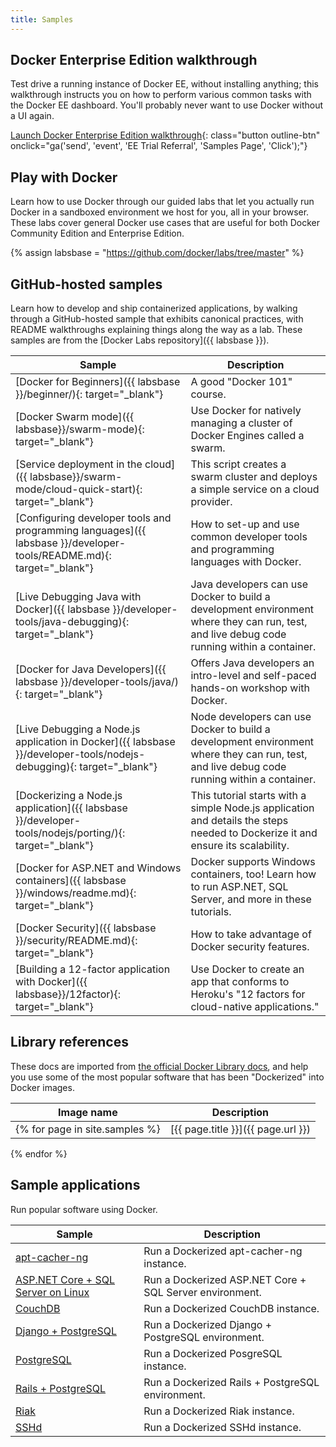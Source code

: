 ```yaml
---
title: Samples
---
```


## Docker Enterprise Edition walkthrough

Test drive a running instance of Docker EE, without installing anything; this
walkthrough instructs you on how to perform various common tasks with the Docker
EE dashboard. You'll probably never want to use Docker without a UI again.

[Launch Docker Enterprise Edition walkthrough](https://dockertrial.com){: class="button outline-btn" onclick="ga('send', 'event', 'EE Trial Referral', 'Samples Page', 'Click');"}

## Play with Docker

Learn how to use Docker through our guided labs that let you actually
run Docker in a sandboxed environment we host for you, all in your browser.
These labs cover general Docker use cases that are useful for both Docker
Community Edition and Enterprise Edition.

<script language="JavaScript" src="/js/jquery.js"></script>
<script language="JavaScript">
    var output = '';
		$.ajax({
         type: "get",
         url: "http://training.play-with-docker.com/feed.xml",
         dataType: "xml",
         success: function(data) {
             /* handle data here */
             console.log(data)
         },
         error: function(xhr, status) {
             /* handle error here */
             console.log(status)
         }
     });
</script>

<div id="PWDTable"></div>

{% assign labsbase = "https://github.com/docker/labs/tree/master" %}

## GitHub-hosted samples

Learn how to develop and ship containerized applications, by walking through a
GitHub-hosted sample that exhibits canonical practices, with README walkthroughs
explaining things along the way as a lab. These samples are from the
[Docker Labs repository]({{ labsbase }}).

| Sample | Description |
| ------ | ----------- |
| [Docker for Beginners]({{ labsbase }}/beginner/){: target="_blank"} | A good "Docker 101" course. |
| [Docker Swarm mode]({{ labsbase}}/swarm-mode){: target="_blank"} | Use Docker for natively managing a cluster of Docker Engines called a swarm. |
| [Service deployment in the cloud]({{ labsbase}}/swarm-mode/cloud-quick-start){: target="_blank"} | This script creates a swarm cluster and deploys a simple service on a cloud provider. |
| [Configuring developer tools and programming languages]({{ labsbase }}/developer-tools/README.md){: target="_blank"} | How to set-up and use common developer tools and programming languages with Docker. |
| [Live Debugging Java with Docker]({{ labsbase }}/developer-tools/java-debugging){: target="_blank"} | Java developers can use Docker to build a development environment where they can run, test, and live debug code running within a container. |
| [Docker for Java Developers]({{ labsbase }}/developer-tools/java/){: target="_blank"} | Offers Java developers an intro-level and self-paced hands-on workshop with Docker. |
| [Live Debugging a Node.js application in Docker]({{ labsbase }}/developer-tools/nodejs-debugging){: target="_blank"} | Node developers can use Docker to build a development environment where they can run, test, and live debug code running within a container. |
| [Dockerizing a Node.js application]({{ labsbase }}/developer-tools/nodejs/porting/){: target="_blank"} | This tutorial starts with a simple Node.js application and details the steps needed to Dockerize it and ensure its scalability. |
| [Docker for ASP.NET and Windows containers]({{ labsbase }}/windows/readme.md){: target="_blank"} | Docker supports Windows containers, too! Learn how to run ASP.NET, SQL Server, and more in these tutorials. |
| [Docker Security]({{ labsbase }}/security/README.md){: target="_blank"} | How to take advantage of Docker security features. |
| [Building a 12-factor application with Docker]({{ labsbase}}/12factor){: target="_blank"} | Use Docker to create an app that conforms to Heroku's "12 factors for cloud-native applications." |

## Library references

These docs are imported from
[the official Docker Library docs](https://github.com/docker-library/docs/),
and help you use some of the most popular software that has been
"Dockerized" into Docker images.

| Image name | Description |
| ---------- | ----------- |
{% for page in site.samples %}| [{{ page.title }}]({{ page.url }}) | {{ page.description | strip }} |
{% endfor %}

## Sample applications

Run popular software using Docker.

| Sample | Description |
| ------ | ----------- |
| [apt-cacher-ng](/engine/examples/apt-cacher-ng) | Run a Dockerized apt-cacher-ng instance. |
| [ASP.NET Core + SQL Server on Linux](/compose/aspnet-mssql-compose) | Run a Dockerized ASP.NET Core + SQL Server environment. |
| [CouchDB](/engine/examples/couchdb_data_volumes) | Run a Dockerized CouchDB instance. |
| [Django + PostgreSQL](/compose/django/) | Run a Dockerized Django + PostgreSQL environment. |
| [PostgreSQL](/engine/examples/postgresql_service) | Run a Dockerized PosgreSQL instance. |
| [Rails + PostgreSQL](/compose/rails/) | Run a Dockerized Rails + PostgreSQL environment. |
| [Riak](/engine/examples/running_riak_service) | Run a Dockerized Riak instance. |
| [SSHd](/engine/examples/running_ssh_service) | Run a Dockerized SSHd instance. |
